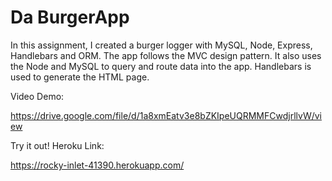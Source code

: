 # Da BurgerApp

In this assignment, I created a burger logger with MySQL, Node, Express, Handlebars and ORM. The app follows the MVC design pattern. It also uses the Node and MySQL to query and route data into the app. Handlebars is used to generate the HTML page.

Video Demo:

https://drive.google.com/file/d/1a8xmEatv3e8bZKIpeUQRMMFCwdjrllvW/view

Try it out! Heroku Link:

https://rocky-inlet-41390.herokuapp.com/


